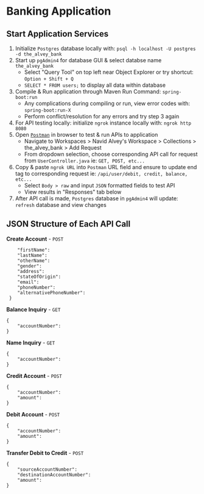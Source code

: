 # Banking Application
## Start Application Services
1. Initialize `Postgres` database locally with: `psql -h localhost -U postgres -d the_alvey_bank`
2. Start up `pgAdmin4` for database GUI & select databse name `the_alvey_bank`
    - Select "Query Tool" on top left near Object Explorer or try shortcut: `Option + Shift + Q`
    - `SELECT * FROM users;` to display all data within database
3. Compile & Run application through Maven Run Command: `spring-boot:run`
    - Any complications during compiling or run, view error codes with: `spring-boot:run-X`
    - Perform conflict/resolution for any errors and try step 3 again
4. For API testing locally: initialize `ngrok` instance locally with: `ngrok http 8080`
5. Open <a href="https://navidalvey.postman.co/workspace/Navid-Alvey's-Workspace~5700eab0-164a-4a6d-88b7-377e2fb695fc/request/44583731-bcbb1d5f-8393-4bb6-8c1d-1636b4c9fa29" target="_blank">`Postman`</a> in browser to test & run APIs to application
    - Navigate to Workspaces > Navid Alvey's Workspace > Collections > the_alvey_bank > Add Request
    - From dropdown selection, choose corresponding API call for request from `UserController.java` ie: `GET, POST, etc...`
6. Copy & paste `ngrok URL` into `Postman` URL field and ensure to update end tag to corresponding request ie: `/api/user/debit, credit, balance, etc...`
    - Select `Body > raw` and input `JSON` formatted fields to test API
    - View results in "Responses" tab below
7. After API call is made, `Postgres` database in `pgAdmin4` will update: `refresh` database and view changes

## JSON Structure of Each API Call
**Create Account** - `POST`
```{
    "firstName":
    "lastName":
    "otherName":
    "gender":
    "address":
    "stateOfOrigin":
    "email":
    "phoneNumber":
    "alternativePhoneNumber":
 }
 ```

**Balance Inquiry** - `GET`
```
{
    "accountNumber":
}
```

**Name Inquiry** - `GET`
```
{
    "accountNumber":
}
```

**Credit Account** - `POST`
```
{
    "accountNumber":
    "amount":
}
```

**Debit Account** - `POST`
```
{
    "accountNumber":
    "amount":
}
```

**Transfer Debit to Credit** - `POST`
```
{
    "sourceAccountNumber":
    "destinationAccountNumber":
    "amount":
}
```
